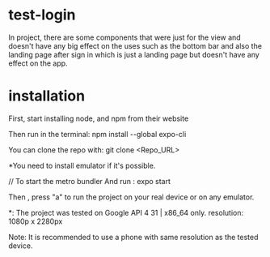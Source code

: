 # test-login

In project, there are some components that were just for the view and doesn't have any big effect on the uses such as the bottom bar and also the landing page after sign in which is just a landing page but doesn't have any effect on the app.

# installation
First, start installing node, and npm from their website

Then run in the terminal: npm install --global expo-cli

You can clone the repo with: git clone <Repo_URL>

*You need to install emulator if it's possible.

// To start the metro bundler
And run : expo start

Then , press "a" to run the project on your real device or on any emulator.

*: The project was tested on Google API 4 31 | x86_64 only.
    resolution: 1080p x 2280px
 
 Note: It is recommended to use a phone with same resolution as the tested device.
